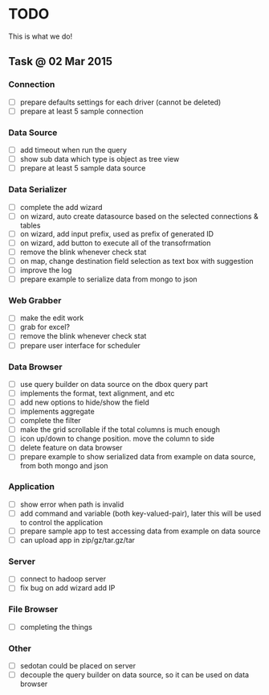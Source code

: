 # TODO

This is what we do!

## Task @ 02 Mar 2015

### Connection

- [ ] prepare defaults settings for each driver (cannot be deleted)
- [ ] prepare at least 5 sample connection

### Data Source

- [ ] add timeout when run the query
- [ ] show sub data which type is object as tree view
- [ ] prepare at least 5 sample data source

### Data Serializer

- [ ] complete the add wizard
- [ ] on wizard, auto create datasource based on the selected connections & tables
- [ ] on wizard, add input prefix, used as prefix of generated ID 
- [ ] on wizard, add button to execute all of the transofrmation
- [ ] remove the blink whenever check stat
- [ ] on map, change destination field selection as text box with suggestion
- [ ] improve the log
- [ ] prepare example to serialize data from mongo to json

### Web Grabber

- [ ] make the edit work
- [ ] grab for excel?
- [ ] remove the blink whenever check stat
- [ ] prepare user interface for scheduler

### Data Browser

- [ ] use query builder on data source on the dbox query part
- [ ] implements the format, text alignment, and etc
- [ ] add new options to hide/show the field
- [ ] implements aggregate
- [ ] complete the filter
- [ ] make the grid scrollable if the total columns is much enough
- [ ] icon up/down to change position. move the column to side
- [ ] delete feature on data browser
- [ ] prepare example to show serialized data from example on data source, from both mongo and json

### Application

- [ ] show error when path is invalid
- [ ] add command and variable (both key-valued-pair), later this will be used to control the application
- [ ] prepare sample app to test accessing data from example on data source
- [ ] can upload app in zip/gz/tar.gz/tar

### Server

- [ ] connect to hadoop server
- [ ] fix bug on add wizard add IP

### File Browser

- [ ] completing the things

### Other

- [ ] sedotan could be placed on server
- [ ] decouple the query builder on data source, so it can be used on data browser
